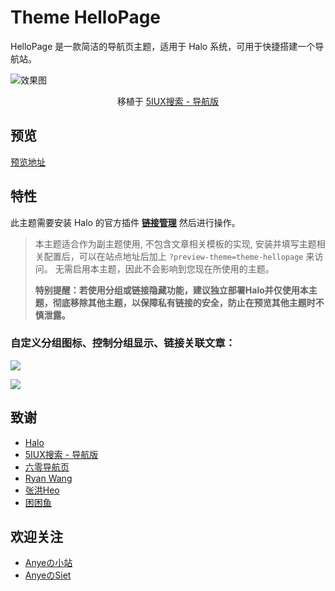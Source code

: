 # Theme HelloPage

HelloPage 是一款简洁的导航页主题，适用于 Halo 系统，可用于快捷搭建一个导航站。

![效果图](img/1716922588945.png)

<div align="center">

移植于 [5IUX搜索 - 导航版](https://sou.5iux.cn/)

</div>

## 预览

[预览地址](https://www.anye.xyz/hello)

## 特性

此主题需要安装 Halo 的官方插件 **[链接管理](https://www.halo.run/store/apps/app-hfbQg)** 然后进行操作。

> 本主题适合作为副主题使用, 不包含文章相关模板的实现, 安装并填写主题相关配置后，可以在站点地址后加上 `?preview-theme=theme-hellopage` 来访问。 无需启用本主题，因此不会影响到您现在所使用的主题。
> 
> **特别提醒：若使用分组或链接隐藏功能，建议独立部署Halo并仅使用本主题，彻底移除其他主题，以保障私有链接的安全，防止在预览其他主题时不慎泄露。**

### 自定义分组图标、控制分组显示、链接关联文章：

![](img/1716923218830.png)

![](img/1716923270559.png)

## 致谢

- [Halo](https://halo.run/)
- [5IUX搜索 - 导航版](https://sou.5iux.cn/)
- [六零导航页](https://hao.lylme.com/)
- [Ryan Wang](https://ryanc.cc/)
- [张洪Heo](https://github.com/zhheo)
- [困困鱼](https://github.com/chengzhongxue)

## 欢迎关注

- [Anyeの小站](https://www.anye.xyz/)
- [AnyeのSiet](https://www.anye.in/)
